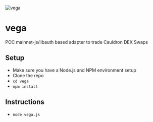 ![vega](https://lovetillion.org/i/vega.png)
# vega
POC mainnet-js/libauth based adapter to trade Cauldron DEX Swaps

## Setup

* Make sure you have a Node.js and NPM environment setup
* Clone the repo
* ```cd vega```
* ```npm install```

## Instructions

* ```node vega.js```
